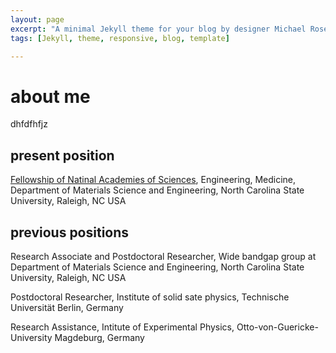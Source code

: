 ```yaml
---
layout: page
excerpt: "A minimal Jekyll theme for your blog by designer Michael Rose."
tags: [Jekyll, theme, responsive, blog, template]

---
```

# about me
dhfdfhfjz

## present position
[Fellowship of Natinal Academies of Sciences](http://sites.nationalacademies.org/PGA/RAP/index.htm), Engineering, Medicine, Department of Materials Science and Engineering, North Carolina State University, Raleigh, NC USA

## previous positions
Research Associate and Postdoctoral Researcher, Wide bandgap group at Department of Materials Science and Engineering, North Carolina State University, Raleigh, NC USA

Postdoctoral Researcher, Institute of solid sate physics, Technische Universität Berlin, Germany

Research Assistance, Intitute of Experimental Physics, Otto-von-Guericke-University Magdeburg, Germany
